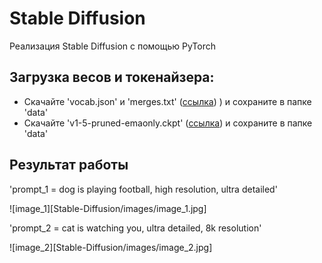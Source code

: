 # Stable Diffusion 

Реализация Stable Diffusion с помощью PyTorch 

## Загрузка весов и токенайзера: 
  - Скачайте 'vocab.json' и 'merges.txt' ([ссылка](https://huggingface.co/runwayml/stable-diffusion-v1-5/tree/main/tokenizer))
) и сохраните в папке 'data'
  - Скачайте 'v1-5-pruned-emaonly.ckpt' ([ссылка](https://huggingface.co/runwayml/stable-diffusion-v1-5/tree/main)) и сохраните в папке 'data'

## Результат работы 
'prompt_1 = dog is playing football, high resolution, ultra detailed' 

![image_1][Stable-Diffusion/images/image_1.jpg]

'prompt_2 = cat is watching you, ultra detailed, 8k resolution'

![image_2][Stable-Diffusion/images/image_2.jpg]
